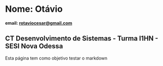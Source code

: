 # Nome: Otávio

#### email: rotaviocesar@gmail.com

## CT Desenvolvimento de Sistemas - Turma I1HN - SESI Nova Odessa

Esta página tem como objetivo testar o markdown
